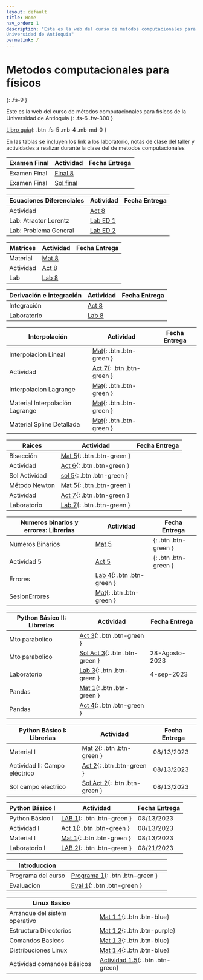 ```yaml
---
layout: default
title: Home
nav_order: 1
description: "Este es la web del curso de metodos computacionales para físicos de la 
Universidad de Antioquia"
permalink: /
---
```


# Metodos computacionales para físicos
{: .fs-9 }

Este es la web del curso de métodos computacionales para físicos de la 
Universidad de Antioquia
{: .fs-6 .fw-300 }

<!-- [Get started now](#getting-started){: .btn .btn-primary .fs-5 .mb-4 .mb-md-0 .mr-2 } -->
[Libro guia](https://restrepo.github.io/ComputationalMethods/){: .btn .fs-5 .mb-4 .mb-md-0 }


En las tablas se incluyen los link a los laboratorio, notas de clase del taller y actividades a realizar durante la clase del 
de metodos computacionales




| Examen Final | Actividad | Fecha Entrega|
|------------------------|-----------| -------------| 
|Examen Final |[Final 8](https://colab.research.google.com/github/hernansalinas/autogrades/blob/main/Evaluaciones/EvaluacionFinal_2023_I.ipynb)||
|Examen Final |[Sol final](https://colab.research.google.com/github/hernansalinas/autogrades/blob/main/Evaluaciones/SolEvaluacionFinal_2023_I.ipynb)||


| Ecuaciones Diferenciales | Actividad | Fecha Entrega|
|------------------------|-----------| -------------| 
|Actividad |[Act 8](https://colab.research.google.com/github/hernansalinas/autogrades/blob/main/Actividades_clase/Actividad_10_ED01.ipynb)||
|Lab: Atractor Lorentz |[Lab ED 1 ](https://colab.research.google.com/github/hernansalinas/autogrades/blob/main/Laboratorios_Taller/Lab10_AtractorLorentz.ipynb)||
|Lab: Problema General |[Lab ED 2](https://colab.research.google.com/github/hernansalinas/autogrades/blob/main/Laboratorios_Taller/Lab10_ProblemaGeneral.ipynb)||


| Matrices | Actividad | Fecha Entrega|
|------------------------|-----------| -------------| 
|Material |[Mat 8](https://restrepo.github.io/ComputationalMethods/material/linear-algebra.html)||
|Actividad |[Act 8](https://github.com/hernansalinas/autogradesMetodosComputacionales/blob/main/Actividades_clase/Actividad_matrices00.ipynb)||
|Lab |[Lab 8](https://colab.research.google.com/github/hernansalinas/autogrades/blob/main/Laboratorios_Taller/Lab09_Matrices_v0.ipynb)||



| Derivación e integración | Actividad | Fecha Entrega|
|------------------------|-----------| -------------| 
|Integración |[Act 8](https://github.com/hernansalinas/autogradesMetodosComputacionales/blob/main/Actividades_clase/Actividad_08_integracion.md)||
|Laboratorio |[Lab 8](https://colab.research.google.com/github/hernansalinas/autogrades/blob/main/Laboratorios_Taller/Lab08_DerivacionEIntegracion_01.ipynb)||



| Interpolación | Actividad | Fecha Entrega|
|------------------------|-----------| -------------| 
|Interpolacion Lineal|[Mat](https://restrepo.github.io/ComputationalMethods/material/interpolation.html){: .btn .btn-green }               |               |
|Actividad |[Act 7](https://github.com/hernansalinas/autogradesMetodosComputacionales/blob/main/Actividades_clase/Actividad_06_Interpolacion_01.md){: .btn .btn-green }| |
|Interpolacion Lagrange|[Mat](https://github.com/hernansalinas/CursoMetodosComputacionales/blob/main/presentaciones/interpolacion/interpolacionLagrange.pdf){: .btn .btn-green }               |               |
|Material Interpolación Lagrange|[Mat](https://github.com/hernansalinas/CursoMetodosComputacionales/blob/main/Material_sesiones/Interpolacion_lagrange.ipynb){: .btn .btn-green }               |               |
|Material Spline Detallada|[Mat](https://github.com/hernansalinas/CursoMetodosComputacionales/blob/main/Material_sesiones/Interpolation_spline_detallada.ipynb){: .btn .btn-green }               |               |



| Raices | Actividad | Fecha Entrega|
|------------------------|-----------| -------------| 
|Bisección |[Mat 5](https://restrepo.github.io/ComputationalMethods/material/one-variable-equations.html){: .btn .btn-green }| |
|Actividad |[Act 6](https://github.com/hernansalinas/autogradesMetodosComputacionales/blob/main/Actividades_clase/Actividad_05_bisection.md){: .btn .btn-green }| |
|Sol Actividad |[sol 5](https://github.com/hernansalinas/CursoMetodosComputacionales/blob/main/Material_sesiones/raices_bisection.ipynb){: .btn .btn-green }| |
|Método Newton |[Mat 5](https://github.com/hernansalinas/CursoMetodosComputacionales/blob/main/presentaciones/raices/NewtonRapshod/newton_raphson.pdf){: .btn .btn-green }| |
|Actividad |[Act 7](https://github.com/hernansalinas/autogradesMetodosComputacionales/blob/main/Actividades_clase/Actividad_05_newton.md){: .btn .btn-green }| |
|Laboratorio |[Lab 7](https://colab.research.google.com/github/hernansalinas/autogrades/blob/main/Laboratorios_Taller/Lab06_ceros_funciones_2.ipynb){: .btn .btn-green }| |





| Numeros binarios y errores: Librerias| Actividad | Fecha Entrega|
|------------------------|-----------| -------------| 
|Numeros Binarios |[Mat 5](https://restrepo.github.io/ComputationalMethods/material/computer-arithmetics.html)|{: .btn .btn-green }| |
|Actividad 5|[Act 5](https://colab.research.google.com/github/hernansalinas/autogrades/blob/main/Actividades_clase/Actividad_04_Binarios_Errores.ipynb)|{: .btn .btn-green }| |
|Errores| [Lab 4](https://colab.research.google.com/github/hernansalinas/autogrades/blob/main/Laboratorios_Taller/Lab05_errores.ipynb){: .btn .btn-green }| |
|SesionErrores| [Mat](https://github.com/hernansalinas/CursoMetodosComputacionales/blob/main/Material_sesiones/Sesion03_Epsilon_maquina_y_errores%20(3).ipynb){: .btn .btn-green }| |





| Python Básico II: Librerias| Actividad | Fecha Entrega|
|------------------------|-----------| -------------| 
|Mto parabolico| [Act 3](https://github.com/hernansalinas/autogradesMetodosComputacionales/blob/main/Actividades_clase/Actividad_03.md){: .btn .btn-green }| |
|Mto parabolico| [Sol Act 3](https://github.com/hernansalinas/CursoMetodosComputacionales/blob/main/Material_sesiones/movimiento_parabolico.ipynb){: .btn .btn-green }| 28-Agosto-2023 |
|Laboratorio| [Lab 3](https://colab.research.google.com/github/hernansalinas/autogrades/blob/main/Laboratorios_Taller/Lab03_Algoritmia_y_graficacion.ipynb){: .btn .btn-green }| 4-sep-2023|
|Pandas| [Mat 1](https://restrepo.github.io/ComputationalMethods/material/Pandas.html){: .btn .btn-green }| |
|Pandas| [Act 4](https://github.com/hernansalinas/autogradesMetodosComputacionales/blob/main/Actividades_clase/Actividad_04.md){: .btn .btn-green }| |



| Python Básico I: Librerias| Actividad | Fecha Entrega|
|------------------------|-----------| -------------| 
|Material I | [Mat 2](https://restrepo.github.io/ComputationalMethods/material/scientific-libraries.html){: .btn .btn-green }|08/13/2023 |
|Actividad II: Campo eléctrico| [Act 2](https://github.com/hernansalinas/autogradesMetodosComputacionales/blob/main/Actividades_clase/Actividad_02.md){: .btn .btn-green }|08/13/2023 |
|Sol campo electrico| [Sol Act 2](https://github.com/hernansalinas/CursoMetodosComputacionales/blob/main/Material_sesiones/campoElectrico.ipynb){: .btn .btn-green }|08/13/2023 |


| Python Básico I| Actividad | Fecha Entrega|
|------------------------|-----------| -------------| 
|Python Básico I | [LAB 1](https://colab.research.google.com/github/hernansalinas/autogrades/blob/main/Laboratorios_Taller/Lab01_python_basico01.ipynb){: .btn .btn-green }|08/13/2023 |
|Actividad I | [Act 1](https://github.com/hernansalinas/autogradesMetodosComputacionales/blob/main/Actividades_clase/Actividad_01.md){: .btn .btn-green }|08/13/2023 |
|Material I | [Mat 1](https://colab.research.google.com/github/restrepo/ComputationalMethods/blob/master/material/overview-python.ipynb){: .btn .btn-green }|08/13/2023 |
|Laboratorio I | [LAB 2](https://colab.research.google.com/github/hernansalinas/autogrades/blob/main/Laboratorios_Taller/Lab02_v2_python_basico02.ipynb){: .btn .btn-green }|08/21/2023 |





| Introduccion|  | |
|------------------------|-----------| -------------| 
|Programa del curso | [Programa 1](https://github.com/hernansalinas/CursoMetodosComputacionales/blob/330ec48583536f35022844a7ff08c305de558070/presentaciones/introduccion/programa-2.pdf){: .btn .btn-green }| |
|Evaluacion | [Eval 1](https://github.com/hernansalinas/CursoMetodosComputacionales/blob/main/presentaciones/introduccion/eval.md){: .btn .btn-green }| |






| Linux Basico |  | |
|------------------------|-----------| -------------| 
| Arranque del sistem operativo|   [Mat 1.1](https://github.com/hernansalinas/Metodos_Computacionales_taller/blob/main/LinuxBasico/Linux00_Arranque.md){: .btn .btn-blue}  |                   |
| Estructura Directorios|   [Mat 1.2](https://github.com/hernansalinas/Metodos_Computacionales_taller/blob/main/LinuxBasico/Linux01_EstructuraDirectorios.md){: .btn .btn-purple}  |                   |
| Comandos Basicos|   [Mat 1.3](https://github.com/hernansalinas/Metodos_Computacionales_taller/blob/main/LinuxBasico/Linux02_comandos_basicos.md){: .btn .btn-blue}  |                   |
| Distribuciones Linux|   [Mat 1.4](https://github.com/hernansalinas/Metodos_Computacionales_taller/blob/main/LinuxBasico/Linux03_Distribuciones.md){: .btn .btn-blue}  |                   |
| Actividad comandos básicos|   [Actividad 1.5](https://github.com/hernansalinas/Metodos_Computacionales_taller/blob/main/LinuxBasico/Actividad00.md){: .btn .btn-green}  |                   |

